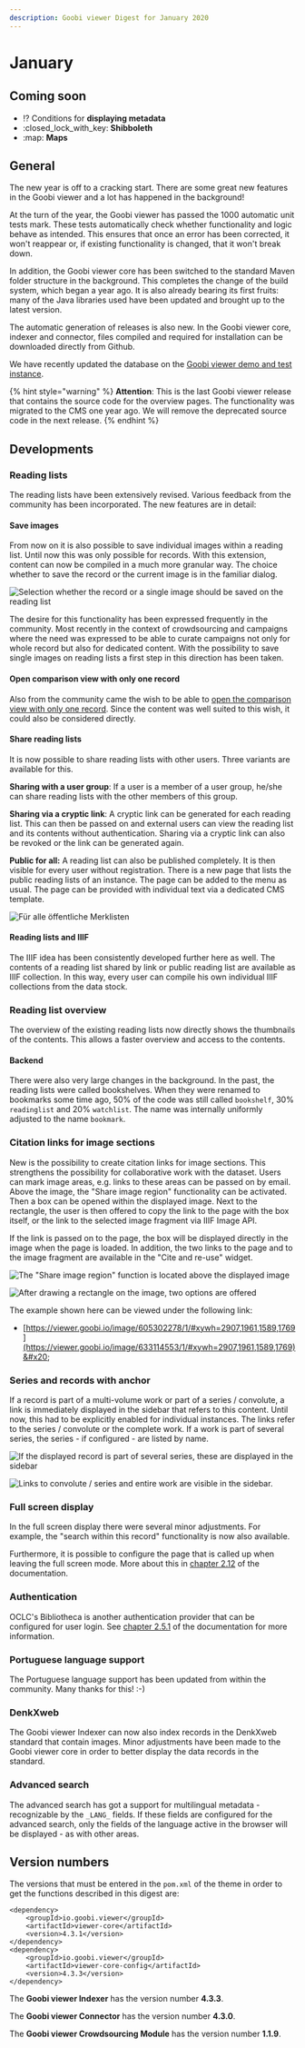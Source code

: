 ```yaml
---
description: Goobi viewer Digest for January 2020
---
```


# January

## Coming soon&#x20;

* :interrobang: Conditions for **displaying metadata**
* :closed\_lock\_with\_key: **Shibboleth**&#x20;
* :map: **Maps**

## General

The new year is off to a cracking start. There are some great new features in the Goobi viewer and a lot has happened in the background!&#x20;

At the turn of the year, the Goobi viewer has passed the 1000 automatic unit tests mark. These tests automatically check whether functionality and logic behave as intended. This ensures that once an error has been corrected, it won't reappear or, if existing functionality is changed, that it won't break down.&#x20;

In addition, the Goobi viewer core has been switched to the standard Maven folder structure in the background. This completes the change of the build system, which began a year ago. It is also already bearing its first fruits: many of the Java libraries used have been updated and brought up to the latest version.&#x20;

The automatic generation of releases is also new. In the Goobi viewer core, indexer and connector, files compiled and required for installation can be downloaded directly from Github.&#x20;

We have recently updated the database on the [Goobi viewer demo and test instance](https://viewer.goobi.io/).

{% hint style="warning" %}
**Attention**: This is the last Goobi viewer release that contains the source code for the overview pages. The functionality was migrated to the CMS one year ago. We will remove the deprecated source code in the next release.
{% endhint %}

## Developments&#x20;

### Reading lists&#x20;

The reading lists have been extensively revised. Various feedback from the community has been incorporated. The new features are in detail:&#x20;

#### Save images&#x20;

From now on it is also possible to save individual images within a reading list. Until now this was only possible for records. With this extension, content can now be compiled in a much more granular way. The choice whether to save the record or the current image is in the familiar dialog.

![Selection whether the record or a single image should be saved on the reading list](../.gitbook/assets/2020-01\_addImageToReadinglist.png)

The desire for this functionality has been expressed frequently in the community. Most recently in the context of crowdsourcing and campaigns where the need was expressed to be able to curate campaigns not only for whole record but also for dedicated content. With the possibility to save single images on reading lists a first step in this direction has been taken.&#x20;

#### Open comparison view with only one record

Also from the community came the wish to be able to [open the comparison view with only one record](https://community.goobi.io/t/goobi-viewer-digest-fuer-dezember-2019/446/2). Since the content was well suited to this wish, it could also be considered directly.&#x20;

#### Share reading lists&#x20;

It is now possible to share reading lists with other users. Three variants are available for this.&#x20;

**Sharing with a user group**: If a user is a member of a user group, he/she can share reading lists with the other members of this group.&#x20;

**Sharing via a cryptic link**: A cryptic link can be generated for each reading list. This can then be passed on and external users can view the reading list and its contents without authentication. Sharing via a cryptic link can also be revoked or the link can be generated again.&#x20;

**Public for all:** A reading list can also be published completely. It is then visible for every user without registration. There is a new page that lists the public reading lists of an instance. The page can be added to the menu as usual. The page can be provided with individual text via a dedicated CMS template.

![Für alle öffentliche Merklisten](../.gitbook/assets/2020-01\_publicReadingLists.png)

#### Reading lists and IIIF&#x20;

The IIIF idea has been consistently developed further here as well. The contents of a reading list shared by link or public reading list are available as IIIF collection. In this way, every user can compile his own individual IIIF collections from the data stock.&#x20;

### Reading list overview

The overview of the existing reading lists now directly shows the thumbnails of the contents. This allows a faster overview and access to the contents.&#x20;

#### Backend&#x20;

There were also very large changes in the background. In the past, the reading lists were called bookshelves. When they were renamed to bookmarks some time ago, 50% of the code was still called `bookshelf`, 30% `readinglist` and 20% `watchlist`. The name was internally uniformly adjusted to the name `bookmark`.&#x20;

### Citation links for image sections

New is the possibility to create citation links for image sections. This strengthens the possibility for collaborative work with the dataset. Users can mark image areas, e.g. links to these areas can be passed on by email. Above the image, the "Share image region" functionality can be activated. Then a box can be opened within the displayed image. Next to the rectangle, the user is then offered to copy the link to the page with the box itself, or the link to the selected image fragment via IIIF Image API.&#x20;

If the link is passed on to the page, the box will be displayed directly in the image when the page is loaded. In addition, the two links to the page and to the image fragment are available in the "Cite and re-use" widget.

![The "Share image region" function is located above the displayed image](../.gitbook/assets/2020-01\_shareRegion.png)

![After drawing a rectangle on the image, two options are offered](../.gitbook/assets/2020-01\_shareRegion1.png)

The example shown here can be viewed under the following link:&#x20;

* [https://viewer.goobi.io/image/605302278/1/#xywh=2907,1961,1589,1769](https://viewer.goobi.io/image/633114553/1/#xywh=2907,1961,1589,1769)&#x20;

### Series and records with anchor

If a record is part of a multi-volume work or part of a series / convolute, a link is immediately displayed in the sidebar that refers to this content. Until now, this had to be explicitly enabled for individual instances. The links refer to the series / convolute or the complete work. If a work is part of several series, the series - if configured - are listed by name.

![If the displayed record is part of several series, these are displayed in the sidebar](../.gitbook/assets/2020-01\_partOfSeries.png)

![Links to convolute / series and entire work are visible in the sidebar.](../.gitbook/assets/2020-01\_partOfAndAnchor.png)

### Full screen display

In the full screen display there were several minor adjustments. For example, the "search within this record" functionality is now also available.&#x20;

Furthermore, it is possible to configure the page that is called up when leaving the full screen mode. More about this in [chapter 2.12](https://docs.intranda.com/goobi-viewer-en/2/2.12) of the documentation.&#x20;

### Authentication

OCLC's Bibliotheca is another authentication provider that can be configured for user login. See [chapter 2.5.1](https://docs.intranda.com/goobi-viewer-de/2/2.5/2.5.1) of the documentation for more information.&#x20;

### Portuguese language support&#x20;

The Portuguese language support has been updated from within the community. Many thanks for this! :-)&#x20;

### DenkXweb

The Goobi viewer Indexer can now also index records in the DenkXweb standard that contain images. Minor adjustments have been made to the Goobi viewer core in order to better display the data records in the standard.&#x20;

### Advanced search&#x20;

The advanced search has got a support for multilingual metadata - recognizable by the `_LANG_` fields. If these fields are configured for the advanced search, only the fields of the language active in the browser will be displayed - as with other areas.

## Version numbers&#x20;

The versions that must be entered in the `pom.xml` of the theme in order to get the functions described in this digest are:

```markup
<dependency>
    <groupId>io.goobi.viewer</groupId>
    <artifactId>viewer-core</artifactId>
    <version>4.3.1</version>
</dependency>
<dependency>
    <groupId>io.goobi.viewer</groupId>
    <artifactId>viewer-core-config</artifactId>
    <version>4.3.3</version>
</dependency>
```

The **Goobi viewer Indexer** has the version number **4.3.3**.&#x20;

The **Goobi viewer Connector** has the version number **4.3.0**.

The **Goobi viewer Crowdsourcing Module** has the version number **1.1.9**.
